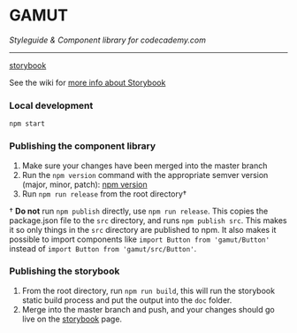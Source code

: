 # GAMUT

*Styleguide & Component library for codecademy.com*

---

[storybook](http://styleguide.codecademy.com/storybook)

See the wiki for 
[more info about Storybook](https://github.com/RyzacInc/Codecademy/wiki/Storybook:-A-React-Component-Style-Guide)

### Local development

`npm start`

### Publishing the component library

1. Make sure your changes have been merged into the master branch
1. Run the `npm version` command with the appropriate semver version (major, minor, patch): [npm version](https://docs.npmjs.com/cli/version)
1. Run `npm run release` from the root directory†

† **Do not** run `npm publish` directly, use `npm run release`. This copies the package.json file to the `src` directory, and runs `npm publish src`. This makes it so only things in the `src` directory are published to npm. It also makes it possible to import components like `import Button from 'gamut/Button'` instead of `import Button from 'gamut/src/Button'`.

### Publishing the storybook

1. From the root directory, run `npm run build`, this will run the storybook static build process and put the output into the `doc` folder.
1. Merge into the master branch and push, and your changes should go live on the [storybook](http://styleguide.codecademy.com/storybook) page.
